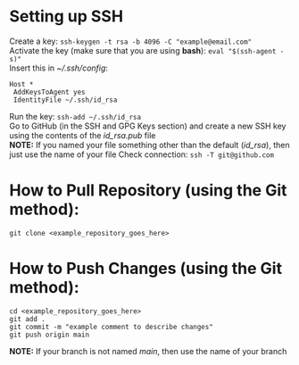 # Setting up SSH  
Create a key: `ssh-keygen -t rsa -b 4096 -C "example@email.com"`  
Activate the key (make sure that you are using **bash**): `eval "$(ssh-agent -s)"`  
Insert this in *~/.ssh/config*:  
```  
Host *
 AddKeysToAgent yes
 IdentityFile ~/.ssh/id_rsa  
```  
Run the key: `ssh-add ~/.ssh/id_rsa`  
Go to GitHub (in the SSH and GPG Keys section) and create a new SSH key using the contents of the *id_rsa.pub* file  
**NOTE:** If you named your file something other than the default (*id_rsa*), then just use the name of your file
Check connection: `ssh -T git@github.com`  
  
# How to Pull Repository (using the Git method):  
`git clone <example_repository_goes_here>`  
  
# How to Push Changes (using the Git method):  
```  
cd <example_repository_goes_here>  
git add .
git commit -m "example comment to describe changes"
git push origin main  
```  
  
**NOTE:** If your branch is not named *main*, then use the name of your branch
